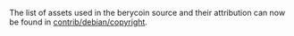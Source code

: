 The list of assets used in the berycoin source and their attribution can now be found in [contrib/debian/copyright](../contrib/debian/copyright).
